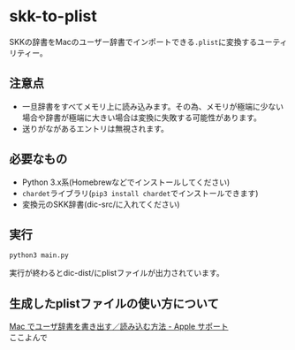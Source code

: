# skk-to-plist

SKKの辞書をMacのユーザー辞書でインポートできる`.plist`に変換するユーティリティー。

## 注意点

- 一旦辞書をすべてメモリ上に読み込みます。その為、メモリが極端に少ない場合や辞書が極端に大きい場合は変換に失敗する可能性があります。
- 送りがながあるエントリは無視されます。

## 必要なもの

- Python 3.x系(Homebrewなどでインストールしてください)
- `chardet`ライブラリ(`pip3 install chardet`でインストールできます)
- 変換元のSKK辞書(dic-src/に入れてください)

## 実行

```
python3 main.py
```
実行が終わるとdic-dist/にplistファイルが出力されています。

## 生成したplistファイルの使い方について

[Mac でユーザ辞書を書き出す／読み込む方法 - Apple サポート](https://support.apple.com/ja-jp/HT204006)  
ここよんで